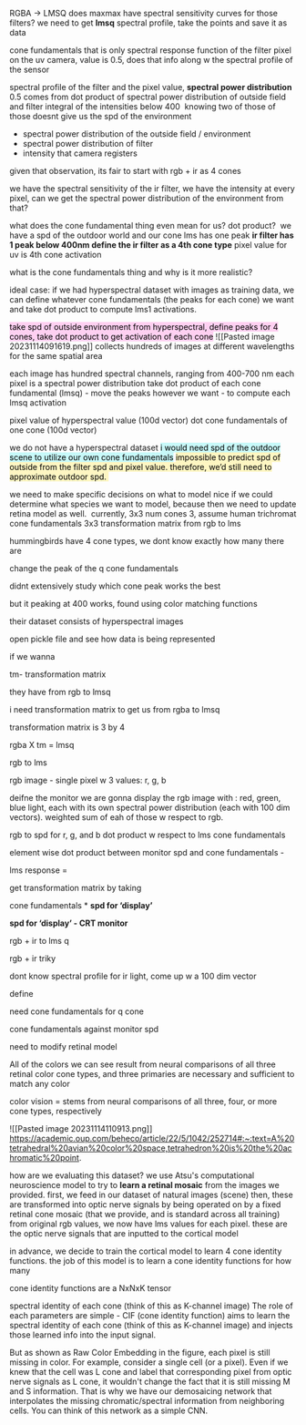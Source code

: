   
RGBA -> LMSQ
does maxmax have spectral sensitivity curves for those filters?
we need to get **lmsq**
spectral profile, take the points and save it as data

cone fundamentals
that is only spectral response function of the filter
pixel on the uv camera, value is 0.5, does that info along w the spectral profile of the sensor 


spectral profile of the filter and the pixel value, **spectral power distribution** 
0.5 comes from dot product of spectral power distribution of outside field and filter
integral of the intensities below 400 
knowing two of those of those doesnt give us the spd of the environment
- spectral power distribution of the outside field / environment
- spectral power distribution of filter
- intensity that camera registers

given that observation, its fair to start with rgb + ir as 4 cones

we have the spectral sensitivity of the ir filter, we have the intensity at every pixel, can we get the  spectral power distribution of the environment from that? 


what does the cone fundamental thing even mean for us?
dot product? 
we have a spd of the outdoor world and our cone lms has one peak
**ir filter has 1 peak below 400nm
define the ir filter as a 4th cone type**
	pixel value for uv is 4th cone activation


what is the cone fundamentals thing and why is it more realistic?

ideal case: if we had hyperspectral dataset with images as training data, we can define whatever cone fundamentals (the peaks for each cone) we want and take dot product to compute lms1 activations. 

<mark style="background: #FFB8EBA6;">take spd of outside environment from hyperspectral, define peaks for 4 cones, take dot product to get activation of each cone</mark>
![[Pasted image 20231114091619.png]]
collects hundreds of images at different wavelengths for the same spatial area


each image has hundred spectral channels, ranging from 400-700 nm
each pixel is a spectral power distribution
take dot product of each cone fundamental (lmsq) - move the peaks however we want - to compute each lmsq activation

pixel value of hyperspectral value (100d vector) dot cone fundamentals of one cone (100d vector)

  

we do not have a hyperspectral dataset
<mark style="background: #ABF7F7A6;">i would need spd of the outdoor scene to utilize our own cone fundamentals</mark>
<mark style="background: #FFF3A3A6;">impossible to predict spd of outside from the filter spd and pixel value. therefore, we’d still need to approximate outdoor spd. </mark>

  


we need to make specific decisions on what to model
nice if we could determine what species we want to model, because then we need to update retina model as well. 
currently, 3x3
num cones 3, assume human trichromat cone fundamentals
3x3 transformation matrix from rgb to lms

hummingbirds have 4 cone types, we dont know exactly how many there are 

  
change the peak of the q cone fundamentals 

didnt extensively study which cone peak works the best

but it peaking at 400 works, found using color matching functions

their dataset consists of hyperspectral images

  

  

open pickle file and see how data is being represented

if we wanna

  

  

tm- transformation matrix

they have from rgb to lmsq

i need transformation matrix to get us from rgba to lmsq 

  

transformation matrix is 3 by 4

  

  

rgba X tm = lmsq

  

rgb to lms 

  

rgb image - single pixel w 3 values: r, g, b

deifne the monitor we are gonna display the rgb image with : red, green, blue light, each with its own spectral power distribution (each with 100 dim vectors). weighted sum of eah of those w respect to rgb. 

rgb to spd for r, g, and b dot product w respect to lms cone fundamentals

element wise dot product between monitor spd and cone fundamentals - 

  

  

lms response = 

get transformation matrix by taking 

cone fundamentals * **spd for ‘display’**

  

**spd for ‘display’ - CRT monitor**

  

  

rgb + ir to lms q

rgb + ir triky

  

dont know spectral profile for ir light, come up w a 100 dim vector

define  

  

need cone fundamentals for q cone

  

cone fundamentals against monitor spd

  

need to modify retinal model




All of the colors we can see result from neural comparisons of all three retinal color cone types, and three primaries are necessary and sufficient to match any color


color vision =  stems from neural comparisons of all three, four, or more cone types, respectively


![[Pasted image 20231114110913.png]]
https://academic.oup.com/beheco/article/22/5/1042/252714#:~:text=A%20tetrahedral%20avian%20color%20space,tetrahedron%20is%20the%20achromatic%20point.

how are we evaluating this dataset?
we use Atsu's computational neuroscience model to try to **learn a retinal mosaic** from the images we provided. 
first, we feed in our dataset of natural images (scene)
then, these are transformed into optic nerve signals by being operated on by a fixed retinal cone mosaic (that we provide, and is standard across all training)
from original rgb values, we now have lms values for each pixel. these are the optic nerve signals that are inputted to the cortical model 

in advance, we decide to train the cortical model to learn 4 cone identity functions. 
the job of this model is to learn a cone identity functions for how many

cone identity functions are a NxNxK tensor

spectral identity of each cone (think of this as K-channel image)
The role of each parameters are simple - CIF (cone identity function) aims to learn the spectral identity of each cone (think of this as K-channel image) and injects those learned info into the input signal.

But as shown as Raw Color Embedding in the figure, each pixel is still missing in color. For example, consider a single cell (or a pixel). Even if we knew that the cell was L cone and label that corresponding pixel from optic nerve signals as L cone, it wouldn't change the fact that it is still missing M and S information. That is why we have our demosaicing network that interpolates the missing chromatic/spectral information from neighboring cells. You can think of this network as a simple CNN.



